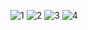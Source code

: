 ![1](https://user-images.githubusercontent.com/72690863/103490089-1b5f0a00-4e22-11eb-9e8b-7fcd7b484a4f.jpg)
![2](https://user-images.githubusercontent.com/72690863/103490093-1d28cd80-4e22-11eb-82e4-6e91b8d40903.jpg)
![3](https://user-images.githubusercontent.com/72690863/103490094-1dc16400-4e22-11eb-802f-e95cd4824cc9.jpg)
![4](https://user-images.githubusercontent.com/72690863/103490095-1dc16400-4e22-11eb-9cd7-94dc62f51d93.jpg)
